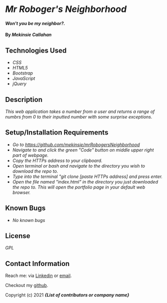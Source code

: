 # _Mr Roboger's Neighborhood_

#### _Won't you be my neighbor?._

#### By _**Mekinsie Callahan**_

## Technologies Used

* _CSS_
* _HTML5_
* _Bootstrap_
* _JavaScript_
* _jQuery_

## Description

_This web application takes a number from a user and returns a range of numbrs from 0 to their inputted number with some surprise exceptions._

## Setup/Installation Requirements
* _Go to https://github.com/mekinsie/mrRobogersNeighborhood_
* _Navigate to and click the green "Code" button on middle upper right part of webpage._
* _Copy the HTTPs address to your clipboard._
* _Open terminal or bash and navigate to the directory you wish to download the repo to._
* _Type into the terminal "git clone [paste HTTPs address] and press enter._
* _Open the file named "index.html" in the directory you just downloaded the repo to. This will open the portfolio page in your default web browser._

## Known Bugs

* _No known bugs_

## License

_GPL_

## Contact Information

Reach me: via <a href="https://www.linkedin.com/in/mekinsie/" target="_blank">Linkedin</a> or <a href="mailto:mekinsie.aja@gmail.com" target="_blank">email</a></li>.

Checkout my <a href="https://github.com/mekinsie" target="_blank">github</a>.

Copyright (c) 2021 **_{List of contributors or company name}_**
